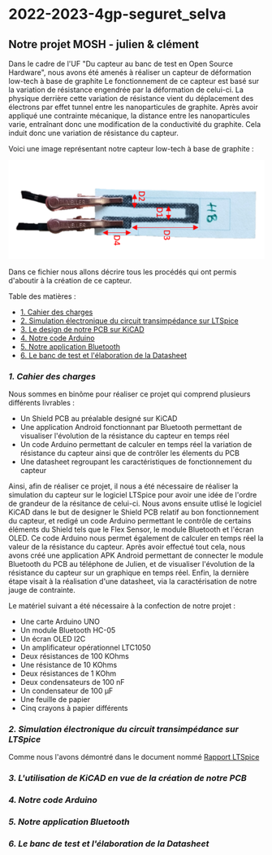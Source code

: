 # 2022-2023-4gp-seguret_selva
## Notre projet MOSH - julien &amp; clément  
  
Dans le cadre de l'UF "Du capteur au banc de test en Open Source Hardware", nous avons été amenés à réaliser un capteur de déformation low-tech à base de graphite
Le fonctionnement de ce capteur est basé sur la variation de résistance engendrée par la déformation de celui-ci.
La physique derrière cette variation de résistance vient du déplacement des électrons par effet tunnel entre les nanoparticules de graphite.
Après avoir appliqué une contrainte mécanique, la distance entre les nanoparticules varie, entraînant donc une modification de la conductivité du graphite.
Cela induit donc une variation de résistance du capteur.  
  
Voici une image représentant notre capteur low-tech à base de graphite :  
  
![Figure 1: Capteur Graphite low-tech](./Datasheet/CapteurGraphite.png "Figure 1: Capteur Graphite low-tech")  
  
Dans ce fichier nous allons décrire tous les procédés qui ont permis d'aboutir à la création de ce capteur.  
  
Table des matières :  
  
* [1. Cahier des charges](#PremiereSection)  
* [2. Simulation électronique du circuit transimpédance sur LTSpice](#DeuxiemeSection) 
* [3. Le design de notre PCB sur KiCAD](#TroisiemeSection)
* [4. Notre code Arduino](#QuatriemeSection)  
* [5. Notre application Bluetooth](#CinquiemeSection)
* [6. Le banc de test et l'élaboration de la Datasheet](#SixiemeSection)  
    
### *1. Cahier des charges* <a id="PremiereSection"></a>
  
Nous sommes en binôme pour réaliser ce projet qui comprend plusieurs différents livrables :  
* Un Shield PCB au préalable designé sur KiCAD  
* Une application Android fonctionnant par Bluetooth permettant de visualiser l'évolution de la résistance du capteur en temps réel  
* Un code Arduino permettant de calculer en temps réel la variation de résistance du capteur ainsi que de contrôler les élements du PCB  
* Une datasheet regroupant les caractéristiques de fonctionnement du capteur  
  
Ainsi, afin de réaliser ce projet, il nous a été nécessaire de réaliser la simulation du capteur sur le logiciel LTSpice pour avoir une idée de l'ordre de grandeur de la résitance de celui-ci. 
Nous avons ensuite utlisé le logiciel KiCAD dans le but de designer le Shield PCB relatif au bon fonctionnement du capteur, et redigé un code Arduino
permettant le contrôle de certains éléments du Shield tels que le Flex Sensor, le module Bluetooth et l'écran OLED. Ce code Arduino nous permet également de calculer 
en temps réel la valeur de la résistance du capteur.
Après avoir effectué tout cela, nous avons créé une application APK Android permettant de connecter le module Bluetooth du PCB au téléphone de Julien, et de
visualiser l'évolution de la résistance du capteur sur un graphique en temps réel.
Enfin, la dernière étape visait à la réalisation d'une datasheet, via la caractérisation de notre jauge de contrainte.  
  
Le matériel suivant a été nécessaire à la confection de notre projet :  
* Une carte Arduino UNO    
* Un module Bluetooth HC-05  
* Un écran OLED I2C  
* Un amplificateur opérationnel LTC1050  
* Deux résistances de 100 KOhms  
* Une résistance de 10 KOhms  
* Deux résistances de 1 KOhm  
* Deux condensateurs de 100 nF  
* Un condensateur de 100 µF  
* Une feuille de papier  
* Cinq crayons à papier différents  
  
### *2. Simulation électronique du circuit transimpédance sur LTSpice* <a id="DeuxiemeSection"></a> 
  
Comme nous l'avons démontré dans le document nommé [Rapport LTSpice](https://github.com/MOSH-Insa-Toulouse/2021-2022_Dabadie_Labrousse/tree/main/Simulation_LTSpice)
  
### *3. L'utilisation de KiCAD en vue de la création de notre PCB* <a id="TroisiemeSection"></a>  
  
### *4. Notre code Arduino* <a id="QuatriemeSection"></a>    
  
### *5. Notre application Bluetooth* <a id="CinquiemeSection"></a> 
  
### *6. Le banc de test et l'élaboration de la Datasheet* <a id="SixiemeSection"></a>
  

